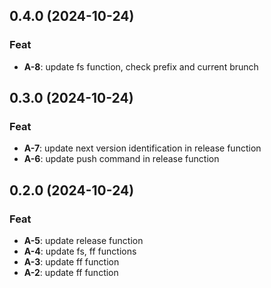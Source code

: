 ## 0.4.0 (2024-10-24)

### Feat

- **A-8**: update fs function, check prefix and current brunch

## 0.3.0 (2024-10-24)

### Feat

- **A-7**: update next version identification in release function
- **A-6**: update push command in release function

## 0.2.0 (2024-10-24)

### Feat

- **A-5**: update release function
- **A-4**: update fs, ff functions
- **A-3**: update ff function
- **A-2**: update ff function
